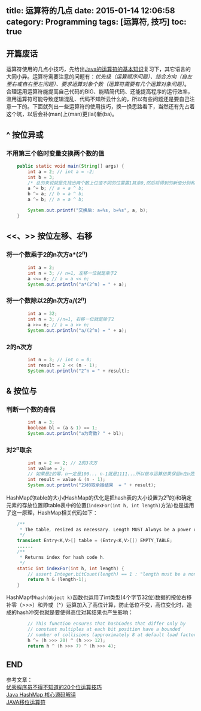 title: 运算符的几点
date: 2015-01-14 12:06:58
category: Programming
tags: [运算符, 技巧]
toc: true
---

## 开篇废话
运算符使用的几点小技巧，先给出[Java的运算符的基本知识](http://www.w3cschool.cc/java/java-operators.html)复习下，其它语言的大同小异。运算符需要注意的问题有：*优先级（运算顺序问题）、结合方向（自左至右或自右至左问题）、要求运算对象个数（运算符需要有几个运算对象问题）*。  
合理运用运算符能提高自己代码的BIG、能精简代码、还能提高程序的运行效率，滥用运算符可能导致逻辑混乱、代码不知所云什么的，所以有些问题还是要自己注意一下的。下面就列出一些运算符的使用技巧，换一换思路看下，当然还有先占着这个坑，以后会补(man)上(man)更(lai)新(ba)。

<!--more-->

## ^ 按位异或
### 不用第三个临时变量交换两个数的值
``` Java
	public static void main(String[] args) {
		int a = 2; // int a = -2;
		int b = 3;
		/* 总的来说就是先找出两个数上位值不同的位置置1其余0,然后将得到的新值分别和a、b的原值异或 */
		a ^= b; // a = a ^ b;
		b ^= a; // b = a ^ b;
		a ^= b; // a = a ^ b;  

		System.out.printf("交换后: a=%s, b=%s", a, b);
	}
```    

## <<、>> 按位左移、右移  
### 将一个数乘于2的n次方a*(2<sup>n</sup>)
``` Java
		int a = 2;
		int n = 3; // n=1, 左移一位就是乘于2
		a <<= n; // a = a << n;
		System.out.println("a*(2^n) = " + a);
```
### 将一个数除以2的n次方a/(2<sup>n</sup>)  
``` Java
		int a = 32;
		int n = 3; //n=1, 右移一位就是除于2
		a >>= n; // a = a >> n;
		System.out.println("a/(2^n) = " + a);
```  

<!--more-->

### 2的n次方
``` Java
		int n = 3; // int n = 0;
		int result = 2 << (n - 1);
		System.out.println("2^n = " + result);
```

## & 按位与
### 判断一个数的奇偶
``` Java
		int a = 3;
		boolean bl = (a & 1) == 1;
		System.out.println("a为奇数? " + bl);
```
### 对2<sup>n</sup>取余
``` Java
		int n = 2 << 2; // 2的3次方
		int value = 2;
		// 如果是2的幂，n一定是100... n-1就是1111...所以做与运算结果保留m在n范围的非0的位
		int result = value & (n - 1);
		System.out.println("2对8取余接结果  = " + result);
```
HashMap的table的大小(HashMap的优化是把hash表的大小设置为2<sup>n</sup>的)和确定元素的存放位置即table表中的位置(`indexFor(int h, int length)`方法)也是运用了这一原理，HashMap相关代码如下：
``` Java
    /**
     * The table, resized as necessary. Length MUST Always be a power of two.
     */
    transient Entry<K,V>[] table = (Entry<K,V>[]) EMPTY_TABLE;  
    ......
    /**
     * Returns index for hash code h.
     */
    static int indexFor(int h, int length) {
        // assert Integer.bitCount(length) == 1 : "length must be a non-zero power of 2";
        return h & (length-1);
    }
```
HashMap中`hash(Object k)`函数也运用了int类型(4个字节32位)数据的按位右移补零（>>>）和异或（^）运算加入了高位计算，防止低位不变，高位变化时，造成的hash冲突也就是要使得高位对其结果也产生影响：
``` Java
        // This function ensures that hashCodes that differ only by
        // constant multiples at each bit position have a bounded
        // number of collisions (approximately 8 at default load factor).
        h ^= (h >>> 20) ^ (h >>> 12);
        return h ^ (h >>> 7) ^ (h >>> 4);
```
## END
参考文章：  
[优秀程序员不得不知道的20个位运算技巧](http://blog.csdn.net/zmazon/article/details/8262185)  
[Java HashMap 核心源码解读](http://geeklu.com/2010/07/java-hashmap/)  
[JAVA移位运算符](http://jinguo.iteye.com/blog/540150)